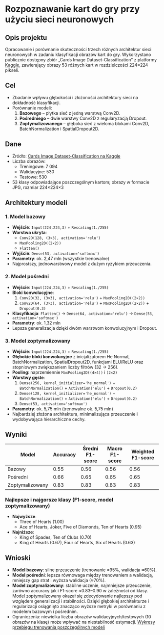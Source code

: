 # Rozpoznawanie kart do gry przy użyciu sieci neuronowych

## Opis projektu
Opracowanie i porównanie skuteczności trzech różnych architektur sieci neuronowych w zadaniu klasyfikacji obrazów kart do gry. Wykorzystano publicznie dostępny zbiór „Cards Image Dataset-Classification” z platformy [Kaggle](https://www.kaggle.com/datasets/gpiosenka/cards-image-datasetclassification/data), zawierający obrazy 53 różnych kart w rozdzielczości 224×224 pikseli.

## Cel
- Zbadanie wpływu głębokości i złożoności architektury sieci na dokładność klasyfikacji.
- Porównanie modeli:  
  1. **Bazowego** – płytka sieć z jedną warstwą Conv2D.  
  2. **Pośredniego** – dwie warstwy Conv2D z regularyzacją Dropout.  
  3. **Zoptymalizowanego** – głęboka sieć z wieloma blokami Conv2D, BatchNormalization i SpatialDropout2D.
 
## Dane
- Źródło: [Cards Image Dataset-Classification na Kaggle](https://www.kaggle.com/datasets/gpiosenka/cards-image-datasetclassification/data) 
- Liczba obrazów:  
  - Treningowe: 7 094  
  - Walidacyjne:   530  
  - Testowe:       530  
- 53 klasy odpowiadające poszczególnym kartom; obrazy w formacie JPG, rozmiar 224×224×3

## Architektury modeli
### 1. Model bazowy
- **Wejście**: `Input(224,224,3)` + `Rescaling(1./255)`
- **Warstwa ukryta**:  
  - `Conv2D(128, (3×3), activation='relu')`  
  - `MaxPooling2D((2×2))`  
  - `Flatten()`
- **Wyjście**: `Dense(53, activation='softmax')`
- **Parametry**: ok. 2,47 mln (wszystkie trenowalne)  
- Najprostszy, jednowarstwowy model z dużym ryzykiem przeuczenia.

### 2. Model pośredni
- **Wejście**: `Input(224,224,3)` + `Rescaling(1./255)`
- **Bloki konwolucyjne**:  
  1. `Conv2D(32, (3×3), activation='relu')` + `MaxPooling2D((2×2))`  
  2. `Conv2D(64, (3×3), activation='relu')` + `MaxPooling2D((2×2))` + `Dropout(0.3)`
- **Klasyfikacja**: `Flatten()` → `Dense(64, activation='relu')` → `Dense(53, activation='softmax')`
- **Parametry**: ok. 1,32 mln  
- Lepsza generalizacja dzięki dwóm warstwom konwolucyjnym i Dropout.

### 3. Model zoptymalizowany
- **Wejście**: `Input(224,224,3)` + `Rescaling(1./255)`
- **Głębokie bloki konwolucyjne** z inicjalizatorem He Normal, BatchNormalization, SpatialDropout2D, funkcjami ELU/ReLU oraz stopniowym zwiększaniem liczby filtrów (32 → 256).
- **Pooling**: naprzemiennie `MaxPooling2D((4×4))` i `(2×2)`
- **Warstwy gęste**:  
  1. `Dense(256, kernel_initializer='he_normal')` + `BatchNormalization()` + `Activation('elu')` + `Dropout(0.2)`  
  2. `Dense(128, kernel_initializer='he_normal')` + `BatchNormalization()` + `Activation('elu')` + `Dropout(0.2)`  
  3. `Dense(53, activation='softmax')`
- **Parametry**: ok. 5,75 mln (trenowalne ok. 5,75 mln)  
- Najbardziej złożona architektura, minimalizująca przeuczenie i wydobywająca hierarchiczne cechy.

## Wyniki

| Model           | Accuracy | Średni F1-score | Macro F1-score | Weighted F1-score |
|-----------------|----------|-----------------|----------------|-------------------|
| Bazowy          | 0.55     | 0.56            | 0.56           | 0.56              |
| Pośredni        | 0.66     | 0.65            | 0.65           | 0.65              |
| Zoptymalizowany | 0.83     | 0.83            | 0.83           | 0.83              |

### Najlepsze i najgorsze klasy (F1-score, model zoptymalizowany)
- **Najwyższe**:  
  - Three of Hearts (1.00)  
  - Ace of Hearts, Joker, Five of Diamonds, Ten of Hearts (0.95)
- **Najniższe**:  
  - King of Spades, Ten of Clubs (0.70)  
  - King of Hearts (0.67), Four of Hearts, Six of Hearts (0.63)
 
 ## Wnioski
- **Model bazowy**: silne przeuczenie (trenowanie ≈95%, walidacja ≈60%).  
- **Model pośredni**: lepsza równowaga między trenowaniem a walidacją, mniejszy gap strat i wyższa walidacja (≈70%).  
- **Model zoptymalizowany**: stabilne uczenie, najmniejsze przeuczenie, zarówno accuracy jak i F1-score ≈0.83–0.90 w zależności od klasy. Model zoptymalizowany okazał się zdecydowanie najlepszy pod względem generalizacji i stabilności. Dzięki głębokiej architekturze i regularizacji osiągnięto znacząco wyższe metryki w porównaniu z modelem bazowym i pośrednim.
- Ograniczenia: niewielka liczba obrazów walidacyjnych/testowych (10 obrazów na klasę) może wpływać na niestabilność estymacji.
[Wykresy przebiegu trenowania poszczególnych modeli](https://github.com/IamPawel/Playing_Card_Recognition_Using_Neural_Networks/blob/main/Rozpoznawanie%20kart%20do%20gry%20przy%20u%C5%BCyciu%20sieci%20neuronowych.pdf)
